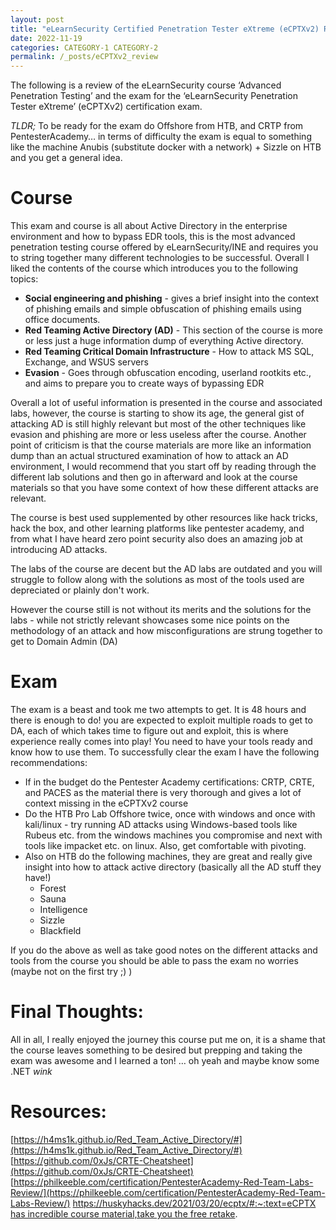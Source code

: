 ```yaml
---
layout: post
title: "eLearnSecurity Certified Penetration Tester eXtreme (eCPTXv2) Review"
date: 2022-11-19
categories: CATEGORY-1 CATEGORY-2
permalink: /_posts/eCPTXv2_review
---
```


The following is a review of the eLearnSecurity course ‘Advanced Penetration Testing’ and the exam for the ‘eLearnSecurity Penetration Tester eXtreme’ (eCPTXv2) certification exam.

*TLDR;* To be ready for the exam do Offshore from HTB, and CRTP from PentesterAcademy… in terms of difficulty the exam is equal to something like the machine Anubis (substitute docker with a network) + Sizzle on HTB and you get a general idea.

# Course

This exam and course is all about Active Directory in the enterprise environment and how to bypass EDR tools, this is the most advanced penetration testing course offered by eLearnSecurity/INE and requires you to string together many different technologies to be successful. Overall I liked the contents of the course which introduces you to the following topics:

- **Social engineering and phishing** - gives a brief insight into the context of phishing emails and simple obfuscation of phishing emails using office documents.
- **Red Teaming Active Directory (AD)** - This section of the course is more or less just a huge information dump of everything Active directory.
- **Red Teaming Critical Domain Infrastructure** - How to attack MS SQL, Exchange, and WSUS servers
- **Evasion** - Goes through obfuscation encoding, userland rootkits etc., and aims to prepare you to create ways of bypassing EDR

Overall a lot of useful information is presented in the course and associated labs, however, the course is starting to show its age, the general gist of attacking AD is still highly relevant but most of the other techniques like evasion and phishing are more or less useless after the course. Another point of criticism is that the course materials are more like an information dump than an actual structured examination of how to attack an AD environment, I would recommend that you start off by reading through the different lab solutions and then go in afterward and look at the course materials so that you have some context of how these different attacks are relevant.

The course is best used supplemented by other resources like hack tricks, hack the box, and other learning platforms like pentester academy, and from what I have heard zero point security also does an amazing job at introducing AD attacks.

The labs of the course are decent but the AD labs are outdated and you will struggle to follow along with the solutions as most of the tools used are depreciated or plainly don't work.

However the course still is not without its merits and the solutions for the labs - while not strictly relevant showcases some nice points on the methodology of an attack and how misconfigurations are strung together to get to Domain Admin (DA)

# Exam

The exam is a beast and took me two attempts to get. It is 48 hours and there is enough to do! you are expected to exploit multiple roads to get to DA, each of which takes time to figure out and exploit, this is where experience really comes into play! You need to have your tools ready and know how to use them. To successfully clear the exam I have the following recommendations:

- If in the budget do the Pentester Academy certifications: CRTP, CRTE, and PACES as the material there is very thorough and gives a lot of context missing in the eCPTXv2 course
- Do the HTB Pro Lab Offshore twice, once with windows and once with kali/linux - try running AD attacks using Windows-based tools like Rubeus etc. from the windows machines you compromise and next with tools like impacket etc. on linux. Also, get comfortable with pivoting.
- Also on HTB do the following machines, they are great and really give insight into how to attack active directory (basically all the AD stuff they have!)
    - Forest
    - Sauna
    - Intelligence
    - Sizzle
    - Blackfield

If you do the above as well as take good notes on the different attacks and tools from the course you should be able to pass the exam no worries (maybe not on the first try ;) )

# Final Thoughts:

All in all, I really enjoyed the journey this course put me on, it is a shame that the course leaves something to be desired but prepping and taking the exam was awesome and I learned a ton! … oh yeah and maybe know some .NET *wink*

# Resources:
[https://h4ms1k.github.io/Red_Team_Active_Directory/#](https://h4ms1k.github.io/Red_Team_Active_Directory/#)
[https://github.com/0xJs/CRTE-Cheatsheet](https://github.com/0xJs/CRTE-Cheatsheet)
[https://philkeeble.com/certification/PentesterAcademy-Red-Team-Labs-Review/](https://philkeeble.com/certification/PentesterAcademy-Red-Team-Labs-Review/)
[https://huskyhacks.dev/2021/03/20/ecptx/#:~:text=eCPTX has incredible course material,take you the free retake](https://huskyhacks.dev/2021/03/20/ecptx/#:~:text=eCPTX%20has%20incredible%20course%20material,take%20you%20the%20free%20retake).
